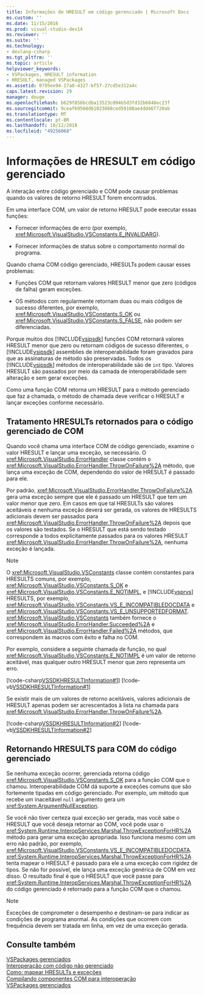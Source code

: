 ```yaml
---
title: Informações de HRESULT em código gerenciado | Microsoft Docs
ms.custom: ''
ms.date: 11/15/2016
ms.prod: visual-studio-dev14
ms.reviewer: ''
ms.suite: ''
ms.technology:
- devlang-csharp
ms.tgt_pltfrm: ''
ms.topic: article
helpviewer_keywords:
- VSPackages, HRESULT information
- HRESULT, managed VSPackages
ms.assetid: 0795ee94-17a8-4327-bf57-27cd5e312a4c
caps.latest.revision: 29
manager: douge
ms.openlocfilehash: b629f856bcdba13523c094b5d3fd32b6848ec23f
ms.sourcegitcommit: 9ceaf69568d61023868ced59108ae4dd46f720ab
ms.translationtype: MT
ms.contentlocale: pt-BR
ms.lasthandoff: 10/12/2018
ms.locfileid: "49256068"
---
```

# <a name="hresult-information-in-managed-code"></a>Informações de HRESULT em código gerenciado
A interação entre código gerenciado e COM pode causar problemas quando os valores de retorno HRESULT forem encontrados.  
  
 Em uma interface COM, um valor de retorno HRESULT pode executar essas funções:  
  
-   Fornecer informações de erro (por exemplo, <xref:Microsoft.VisualStudio.VSConstants.E_INVALIDARG>).  
  
-   Fornecer informações de status sobre o comportamento normal do programa.  
  
 Quando chama COM código gerenciado, HRESULTs podem causar esses problemas:  
  
-   Funções COM que retornam valores HRESULT menor que zero (códigos de falha) geram exceções.  
  
-   OS métodos com regularmente retornam duas ou mais códigos de sucesso diferentes, por exemplo, <xref:Microsoft.VisualStudio.VSConstants.S_OK> ou <xref:Microsoft.VisualStudio.VSConstants.S_FALSE>, não podem ser diferenciadas.  
  
 Porque muitos dos [!INCLUDE[vsipsdk](../includes/vsipsdk-md.md)] funções COM retornará valores HRESULT menor que zero ou retornam códigos de sucesso diferentes, o [!INCLUDE[vsipsdk](../includes/vsipsdk-md.md)] assemblies de interoperabilidade foram gravados para que as assinaturas de método são preservadas. Todos os [!INCLUDE[vsipsdk](../includes/vsipsdk-md.md)] métodos de interoperabilidade são de `int` tipo. Valores HRESULT são passados por meio da camada de interoperabilidade sem alteração e sem gerar exceções.  
  
 Como uma função COM retorna um HRESULT para o método gerenciado que faz a chamada, o método de chamada deve verificar o HRESULT e lançar exceções conforme necessário.  
  
## <a name="handling-hresults-returned-to-managed-code-from-com"></a>Tratamento HRESULTs retornados para o código gerenciado de COM  
 Quando você chama uma interface COM de código gerenciado, examine o valor HRESULT e lançar uma exceção, se necessário. O <xref:Microsoft.VisualStudio.ErrorHandler> classe contém o <xref:Microsoft.VisualStudio.ErrorHandler.ThrowOnFailure%2A> método, que lança uma exceção de COM, dependendo do valor de HRESULT é passado para ele.  
  
 Por padrão, <xref:Microsoft.VisualStudio.ErrorHandler.ThrowOnFailure%2A> gera uma exceção sempre que ele é passado um HRESULT que tem um valor menor que zero. Em casos em que tal HRESULTs são valores aceitáveis e nenhuma exceção deverá ser gerada, os valores de HRESULTS adicionais devem ser passados para <xref:Microsoft.VisualStudio.ErrorHandler.ThrowOnFailure%2A> depois que os valores são testados. Se o HRESULT que está sendo testado corresponde a todos explicitamente passados para os valores HRESULT <xref:Microsoft.VisualStudio.ErrorHandler.ThrowOnFailure%2A>, nenhuma exceção é lançada.  
  
> [!NOTE]
>  O <xref:Microsoft.VisualStudio.VSConstants> classe contém constantes para HRESULTS comuns, por exemplo, <xref:Microsoft.VisualStudio.VSConstants.S_OK> e <xref:Microsoft.VisualStudio.VSConstants.E_NOTIMPL>, e [!INCLUDE[vsprvs](../includes/vsprvs-md.md)] HRESULTS, por exemplo, <xref:Microsoft.VisualStudio.VSConstants.VS_E_INCOMPATIBLEDOCDATA> e <xref:Microsoft.VisualStudio.VSConstants.VS_E_UNSUPPORTEDFORMAT>. <xref:Microsoft.VisualStudio.VSConstants> também fornece o <xref:Microsoft.VisualStudio.ErrorHandler.Succeeded%2A> e <xref:Microsoft.VisualStudio.ErrorHandler.Failed%2A> métodos, que correspondem às macros com êxito e falha no COM.  
  
 Por exemplo, considere a seguinte chamada de função, no qual <xref:Microsoft.VisualStudio.VSConstants.E_NOTIMPL> é um valor de retorno aceitável, mas qualquer outro HRESULT menor que zero representa um erro.  
  
 [!code-csharp[VSSDKHRESULTInformation#1](../snippets/csharp/VS_Snippets_VSSDK/vssdkhresultinformation/cs/vssdkhresultinformationpackage.cs#1)]
 [!code-vb[VSSDKHRESULTInformation#1](../snippets/visualbasic/VS_Snippets_VSSDK/vssdkhresultinformation/vb/vssdkhresultinformationpackage.vb#1)]  
  
 Se existir mais de um valores de retorno aceitáveis, valores adicionais de HRESULT apenas podem ser acrescentados à lista na chamada para <xref:Microsoft.VisualStudio.ErrorHandler.ThrowOnFailure%2A>.  
  
 [!code-csharp[VSSDKHRESULTInformation#2](../snippets/csharp/VS_Snippets_VSSDK/vssdkhresultinformation/cs/vssdkhresultinformationpackage.cs#2)]
 [!code-vb[VSSDKHRESULTInformation#2](../snippets/visualbasic/VS_Snippets_VSSDK/vssdkhresultinformation/vb/vssdkhresultinformationpackage.vb#2)]  
  
## <a name="returning-hresults-to-com-from-managed-code"></a>Retornando HRESULTS para COM do código gerenciado  
 Se nenhuma exceção ocorrer, gerenciada retorna código <xref:Microsoft.VisualStudio.VSConstants.S_OK> para a função COM que o chamou. Interoperabilidade COM dá suporte a exceções comuns que são fortemente tipadas em código gerenciado. Por exemplo, um método que recebe um inaceitável `null` argumento gera um <xref:System.ArgumentNullException>.  
  
 Se você não tiver certeza qual exceção ser gerada, mas você sabe o HRESULT que você deseja retornar ao COM, você pode usar o <xref:System.Runtime.InteropServices.Marshal.ThrowExceptionForHR%2A> método para gerar uma exceção apropriada. Isso funciona mesmo com um erro não padrão, por exemplo, <xref:Microsoft.VisualStudio.VSConstants.VS_E_INCOMPATIBLEDOCDATA>. <xref:System.Runtime.InteropServices.Marshal.ThrowExceptionForHR%2A> tenta mapear o HRESULT é passado para ele a uma exceção com rigidez de tipos. Se não for possível, ele lança uma exceção genérica de COM em vez disso. O resultado final é que o HRESULT que você passe para <xref:System.Runtime.InteropServices.Marshal.ThrowExceptionForHR%2A> do código gerenciado é retornado para a função COM que o chamou.  
  
> [!NOTE]
>  Exceções de comprometer o desempenho e destinam-se para indicar as condições de programa anormal. As condições que ocorrem com frequência devem ser tratada em linha, em vez de uma exceção gerada.  
  
## <a name="see-also"></a>Consulte também  
 [VSPackages gerenciados](../misc/managed-vspackages.md)   
 [Interoperação com código não gerenciado](http://msdn.microsoft.com/library/ccb68ce7-b0e9-4ffb-839d-03b1cd2c1258)   
 [Como: mapear HRESULTs e exceções](http://msdn.microsoft.com/library/610b364b-2761-429d-9c4a-afbc3e66f1b9)   
 [Compilando componentes COM para interoperação](http://msdn.microsoft.com/en-us/7a2c657a-cfef-40f0-bed3-7c2c0ac4abdf)   
 [VSPackages gerenciados](../misc/managed-vspackages.md)